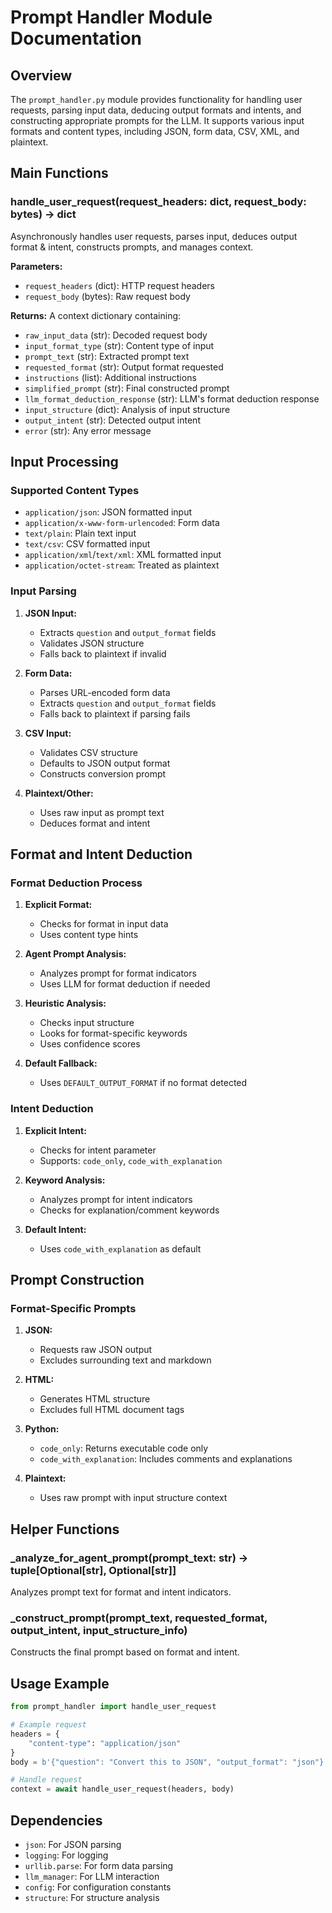 # Prompt Handler Module Documentation

## Overview
The `prompt_handler.py` module provides functionality for handling user requests, parsing input data, deducing output formats and intents, and constructing appropriate prompts for the LLM. It supports various input formats and content types, including JSON, form data, CSV, XML, and plaintext.

## Main Functions

### handle_user_request(request_headers: dict, request_body: bytes) -> dict
Asynchronously handles user requests, parses input, deduces output format & intent, constructs prompts, and manages context.

**Parameters:**
- `request_headers` (dict): HTTP request headers
- `request_body` (bytes): Raw request body

**Returns:**
A context dictionary containing:
- `raw_input_data` (str): Decoded request body
- `input_format_type` (str): Content type of input
- `prompt_text` (str): Extracted prompt text
- `requested_format` (str): Output format requested
- `instructions` (list): Additional instructions
- `simplified_prompt` (str): Final constructed prompt
- `llm_format_deduction_response` (str): LLM's format deduction response
- `input_structure` (dict): Analysis of input structure
- `output_intent` (str): Detected output intent
- `error` (str): Any error message

## Input Processing

### Supported Content Types
- `application/json`: JSON formatted input
- `application/x-www-form-urlencoded`: Form data
- `text/plain`: Plain text input
- `text/csv`: CSV formatted input
- `application/xml`/`text/xml`: XML formatted input
- `application/octet-stream`: Treated as plaintext

### Input Parsing
1. **JSON Input:**
   - Extracts `question` and `output_format` fields
   - Validates JSON structure
   - Falls back to plaintext if invalid

2. **Form Data:**
   - Parses URL-encoded form data
   - Extracts `question` and `output_format` fields
   - Falls back to plaintext if parsing fails

3. **CSV Input:**
   - Validates CSV structure
   - Defaults to JSON output format
   - Constructs conversion prompt

4. **Plaintext/Other:**
   - Uses raw input as prompt text
   - Deduces format and intent

## Format and Intent Deduction

### Format Deduction Process
1. **Explicit Format:**
   - Checks for format in input data
   - Uses content type hints

2. **Agent Prompt Analysis:**
   - Analyzes prompt for format indicators
   - Uses LLM for format deduction if needed

3. **Heuristic Analysis:**
   - Checks input structure
   - Looks for format-specific keywords
   - Uses confidence scores

4. **Default Fallback:**
   - Uses `DEFAULT_OUTPUT_FORMAT` if no format detected

### Intent Deduction
1. **Explicit Intent:**
   - Checks for intent parameter
   - Supports: `code_only`, `code_with_explanation`

2. **Keyword Analysis:**
   - Analyzes prompt for intent indicators
   - Checks for explanation/comment keywords

3. **Default Intent:**
   - Uses `code_with_explanation` as default

## Prompt Construction

### Format-Specific Prompts
1. **JSON:**
   - Requests raw JSON output
   - Excludes surrounding text and markdown

2. **HTML:**
   - Generates HTML structure
   - Excludes full HTML document tags

3. **Python:**
   - `code_only`: Returns executable code only
   - `code_with_explanation`: Includes comments and explanations

4. **Plaintext:**
   - Uses raw prompt with input structure context

## Helper Functions

### _analyze_for_agent_prompt(prompt_text: str) -> tuple[Optional[str], Optional[str]]
Analyzes prompt text for format and intent indicators.

### _construct_prompt(prompt_text, requested_format, output_intent, input_structure_info)
Constructs the final prompt based on format and intent.

## Usage Example
```python
from prompt_handler import handle_user_request

# Example request
headers = {
    "content-type": "application/json"
}
body = b'{"question": "Convert this to JSON", "output_format": "json"}'

# Handle request
context = await handle_user_request(headers, body)
```

## Dependencies
- `json`: For JSON parsing
- `logging`: For logging
- `urllib.parse`: For form data parsing
- `llm_manager`: For LLM interaction
- `config`: For configuration constants
- `structure`: For structure analysis 